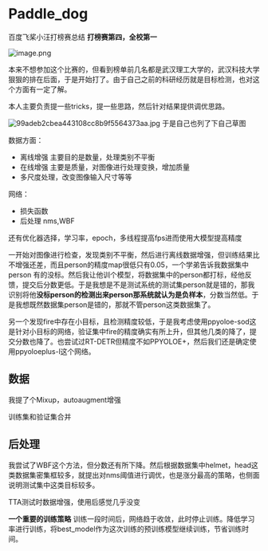 # Paddle_dog
百度飞桨小汪打榜赛总结
**打榜赛第四，全校第一**

![image.png](https://p6-juejin.byteimg.com/tos-cn-i-k3u1fbpfcp/12da16876ccb4f76a6ad9986227e0636~tplv-k3u1fbpfcp-watermark.image?)

本来不想参加这个比赛的，但看到榜单前几名都是武汉理工大学的，武汉科技大学狠狠的排在后面，于是开始打了。由于自己之前的科研经历就是目标检测，也对这个方面有一定了解。

本人主要负责提一些tricks，提一些思路，然后针对结果提供调优思路。

![99adeb2cbea443108cc8b9f5564373aa.jpg](https://p1-juejin.byteimg.com/tos-cn-i-k3u1fbpfcp/fd6dc6eeecfb488d92881f6a3735a061~tplv-k3u1fbpfcp-watermark.image?)
于是自己也列了下自己草图

数据方面：
- 离线增强 主要目的是数量，处理类别不平衡
- 在线增强 主要是质量，对图像进行处理变换，增加质量
- 多尺度处理，改变图像输入尺寸等等

网络：
- 损失函数
- 后处理 nms,WBF

还有优化器选择，学习率，epoch，多线程提高fps进而使用大模型提高精度

一开始对图像进行检查，发现类别不平衡，然后进行离线数据增强，但训练结果比不增强还差，而且person的精度map很低只有0.05，一个学弟告诉我数据集中person 有的没标。然后我让他训个模型，将数据集中的person都打标，经他反馈，提交后分数更低。于是我想是不是测试系统的测试集person就是错的，那我识别将他**没标person的检测出来person那系统就认为是负样本**，分数当然低。于是我想既然数据集person是错的，那就不管person这类数据集了。

另一个发现fire中存在小目标，且检测精度较低，于是我考虑使用ppyoloe-sod这是针对小目标的网络，验证集中fire的精度确实有所上升，但其他几类的降了，提交分数也降了。也尝试过RT-DETR但精度不如PPYOLOE+，然后我们还是确定使用ppyoloeplus-l这个网络。

##  数据

我提了个Mixup，autoaugment增强

训练集和验证集合并

## 后处理

我尝试了WBF这个方法，但分数还有所下降。然后根据数据集中helmet，head这类数据集密集框较多，就提出对nms阈值进行调优，也是涨分最高的策略，也侧面说明测试集中这类目标较多。

TTA测试时数据增强，使用后感觉几乎没变

 **一个重要的训练策略**
 训练一段时间后，网络趋于收敛，此时停止训练。降低学习率进行训练，将best_model作为这次训练的预训练模型继续训练，节省训练时间。
 


